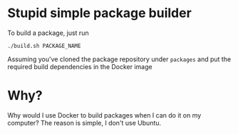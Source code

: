 # Stupid simple package builder

To build a package, just run

    ./build.sh PACKAGE_NAME

Assuming you've cloned the package repository under `packages` and put the required build dependencies in the Docker image

# Why?

Why would I use Docker to build packages when I can do it on my computer? The reason is simple, I don't use Ubuntu.
